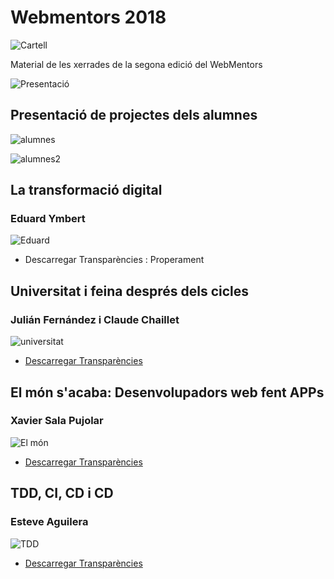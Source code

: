 # Webmentors 2018

![Cartell](imatges/webmentors2018-cartell.jpg)

Material de les xerrades de la segona edició del WebMentors

![Presentació](imatges/presentacio.jpg)

## Presentació de projectes dels alumnes

![alumnes](imatges/alumnes1.jpg)

![alumnes2](imatges/alumnes2.jpg)

## La transformació digital

### Eduard Ymbert

![Eduard](imatges/transformacio.jpg)

* Descarregar Transparències : Properament

## Universitat i feina després dels cicles

### Julián Fernández i Claude Chaillet

![universitat](imatges/universitat.jpg)

* [Descarregar Transparències](universitat/webmentors2018.pdf)

## El món s'acaba: Desenvolupadors web fent APPs

### Xavier Sala Pujolar

![El món](imatges/mon.jpg)

* [Descarregar Transparències](ElMonSacaba/webapps.pdf)

## TDD, CI, CD i CD

### Esteve Aguilera

![TDD](imatges/tdd.jpg)

* [Descarregar Transparències](https://speakerdeck.com/esteveaguilera/tdd-ci-and-cd)
